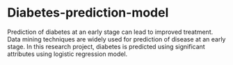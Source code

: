# Diabetes-prediction-model
Prediction of diabetes at an early stage can lead to improved treatment. Data mining techniques are widely used for prediction of disease at an early stage. In this research project, diabetes is predicted using significant attributes using logistic regression model.
